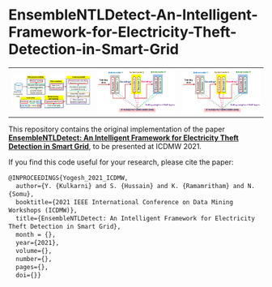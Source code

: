# EnsembleNTLDetect-An-Intelligent-Framework-for-Electricity-Theft-Detection-in-Smart-Grid
|                                |                               |								 |
|--------------------------------|-------------------------------|-------------------------------|
| ![](Complete_Block.png) | ![](autoencoder_block.png) | ![](autoencoder_block.png) |![](ctgan_block.png)|
This repository contains the original implementation of the paper **[EnsembleNTLDetect: An Intelligent Framework for Electricity Theft Detection in Smart Grid](https://drive.google.com/file/d/11gttcNc8Va74b0u3TkosHt2aJO1_40Iy/view?usp=sharing)**, to be presented at ICDMW 2021.

If you find this code useful for your research, please cite the paper:

```
@INPROCEEDINGS{Yogesh_2021_ICDMW,
  author={Y. {Kulkarni} and S. {Hussain} and K. {Ramamritham} and N. {Somu},
  booktitle={2021 IEEE International Conference on Data Mining Workshops (ICDMW)}, 
  title={EnsembleNTLDetect: An Intelligent Framework for Electricity Theft Detection in Smart Grid}, 
  month = {},
  year={2021},
  volume={},
  number={},
  pages={},
  doi={}}
```